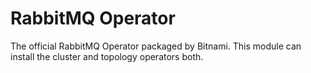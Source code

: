 # RabbitMQ Operator  

The official RabbitMQ Operator packaged by Bitnami. This module can install the cluster and topology operators both. 
